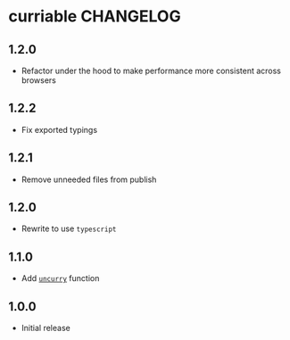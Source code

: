 # curriable CHANGELOG

## 1.2.0

- Refactor under the hood to make performance more consistent across browsers

## 1.2.2

- Fix exported typings

## 1.2.1

- Remove unneeded files from publish

## 1.2.0

- Rewrite to use `typescript`

## 1.1.0

- Add [`uncurry`](README.md#uncurry) function

## 1.0.0

- Initial release
